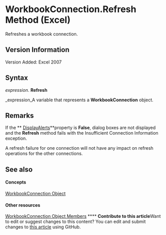 
# WorkbookConnection.Refresh Method (Excel)

Refreshes a workbook connection.


## Version Information

Version Added: Excel 2007 


## Syntax

 _expression_. **Refresh**

 _expression_A variable that represents a  **WorkbookConnection** object.


## Remarks

 If the ** [DisplayAlerts](d9f36a99-e9c9-9a67-abaf-9c8e49b4febc.md)**property is  **False**, dialog boxes are not displayed and the  **Refresh** method fails with the Insufficient Connection Information exception.

A refresh failure for one connection will not have any impact on refresh operations for the other connections.


## See also


#### Concepts


 [WorkbookConnection Object](5974dd57-7671-cd55-3f8f-6a76fa938317.md)
#### Other resources


 [WorkbookConnection Object Members](1c692856-1ddb-1d7d-4463-143cba3dfbe8.md)
****   **Contribute to this article**Want to edit or suggest changes to this content? You can edit and submit changes to  [this article](https://github.com/jhershey00/VBA_Excel_Test/OpenXMLCon/articles/5e6f045f-6625-857c-eb55-ac52f70e8fb9.md) using GitHub.

